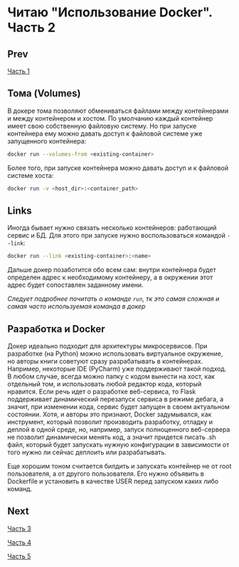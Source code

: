 # Читаю "Использование Docker". Часть 2
## Prev
[Часть 1](https://ikintosh.github.io/2020/03/19/docker.html)

## Тома (Volumes)
В докере тома позволяют обмениваться файлами между контейнерами и между контейнером и хостом.
По умолчанию каждый контейнер имеет свою собственную файловую систему. Но при запуске контейнера ему можно давать доступ к файловой системе уже запущенного контейнера:

```bash
docker run --volumes-from <existing-container>
```
Более того, при запуске контейнера можно давать доступ и к файловой системе хоста:
```bash
docker run -v <host_dir>:<container_path>
```
## Links
Иногда бывает нужно связать несколько контейнеров: работающий сервис и БД. Для этого при запуске нужно воспользоваться командой `--link`:
```bash
docker run --link <existing-container>:<name>
```
Дальше докер позаботится обо всем сам: внутри контейнера будет определен адрес к необходимому контейнеру, а в окружении этот адрес будет сопоставлен заданному имени.

_Следует подробнее почитать о команде `run`, тк это самая сложная и самая часто используемая команда в докер_

## Разработка и Docker
Докер идеально подходит для архитектуры микросервисов. 
При разработке (на Python) можно использовать виртуальное окружение, но авторы книги советуют сразу разрабатывать в контейнерах. 
Например, некоторые IDE (PyCharm) уже поддерживают такой подход. В любом случае, всегда можно папку с кодом вынести на хост, как отдельный том, и использовать любой редактор кода, который нравится. 
Если речь идет о разработке веб-сервиса, то Flask поддерживает динамический перезапуск сервиса в режиме дебага, а значит, при изменении кода, сервис будет запущен в своем актуальном состоянии. 
Хотя, и авторы это признают, Docker задумывался, как инструмент, который позволит производить разработку, отладку и деплой в одной среде, но, например, запуск полноценного веб-сервера не позволит динамически менять код, а значит придется писать .sh файл, который будет запускать нужную конфигурации в зависимости от того нужно ли сейчас деплоить или разрабатывать.

Еще хорошим тоном считается билдить и запускать контейнер не от root пользователя, а от другого пользователя. 
Его нужно объявить в Dockerfile и установить в качестве USER перед запуском каких либо команд.

## Next
[Часть 3](https://ikintosh.github.io/2020/04/11/docker_3.html)

[Часть 4](https://ikintosh.github.io/2020/05/02/docker_4.html)

[Часть 5](https://ikintosh.github.io/2020/06/04/docker_5.html)
